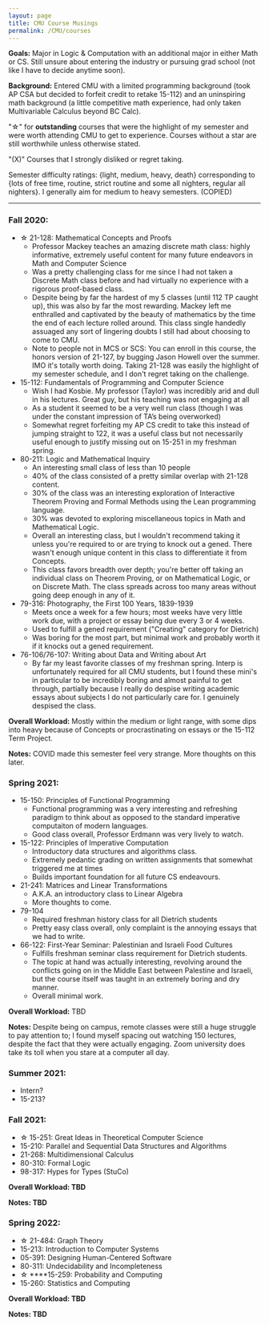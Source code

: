 ```yaml
---
layout: page
title: CMU Course Musings
permalink: /CMU/courses
---
```


<!---Taking inspiration from Max Slater's blog and Wan Shen Lim's blog, these are my thoughts 
about the courses I have taken at CMU so far. --->

**Goals:** Major in Logic & Computation with an additional major in either Math or CS.
Still unsure about entering the industry or pursuing grad school (not like I have to 
decide anytime soon).

**Background:** Entered CMU with a limited programming background (took AP CSA 
but decided to forfeit credit to retake 15-112) and an uninspiring math background 
(a little competitive math experience, had only taken Multivariable Calculus beyond BC Calc).

"☆" for **outstanding** courses that were the highlight of my semester and were worth attending 
CMU to get to experience. Courses without a star are still worthwhile unless otherwise stated. 

"(X)" Courses that I strongly disliked or regret taking. 

Semester difficulty ratings: {light, medium, heavy, death} corresponding to {lots of free time, 
routine, strict routine and some all nighters, regular all nighters}. I generally aim for 
medium to heavy semesters. (COPIED)

---

### Fall 2020:

- ☆ 21-128: Mathematical Concepts and Proofs
    - Professor Mackey teaches an amazing discrete math class: highly informative, extremely useful 
        content for many future endeavors in Math and Computer Science
    - Was a pretty challenging class for me since I had not taken a Discrete Math class before
      and had virtually no experience with a rigorous proof-based class.
    - Despite being by far the hardest of my 5 classes (until 112 TP caught up), this was 
        also by far the most rewarding. Mackey left me enthralled and captivated by the beauty of mathematics 
        by the time the end of each lecture rolled around. This class single handedly assuaged any sort of 
        lingering doubts I still had about choosing to come to CMU.
    - Note to people not in MCS or SCS: You can enroll in this course, the honors version of 21-127, 
        by bugging Jason Howell over the summer. IMO it's totally worth doing. Taking 21-128 was easily 
        the highlight of my semester schedule, and I don't regret taking on the challenge.
- 15-112: Fundamentals of Programming and Computer Science
    - Wish I had Kosbie. My professor (Taylor) was incredibly arid and dull in his lectures. 
    Great guy, but his teaching was not engaging at all
    - As a student it seemed to be a very well run class (though I was under the constant impression of TA’s being overworked)
    - Somewhat regret forfeiting my AP CS credit to take this instead of jumping 
    straight to 122, it was a useful class but not necessarily useful enough to justify missing out on 15-251 in my freshman spring.
- 80-211: Logic and Mathematical Inquiry
    - An interesting small class of less than 10 people
    - 40% of the class consisted of a pretty similar overlap with 21-128 content.
    - 30% of the class was an interesting exploration of Interactive Theorem Proving
        and Formal Methods using the Lean programming language. 
    - 30% was devoted to exploring miscellaneous topics in Math and Mathematical Logic.
    - Overall an interesting class, but I wouldn't recommend taking it unless you're
        required to or are trying to knock out a gened. There wasn't enough unique 
        content in this class to differentiate it from Concepts. 
    - This class favors breadth over depth; you're better off taking an individual 
        class on Theorem Proving, or on Mathematical Logic, or on Discrete Math. 
        The class spreads across too many areas without going deep enough in any of it.
- 79-316: Photography, the First 100 Years, 1839-1939
    - Meets once a week for a few hours; most weeks have very little work due, with a project or essay being due every 3 or 4 weeks.
    - Used to fulfill a gened requirement ("Creating" category for Dietrich)
    - Was boring for the most part, but minimal work and probably worth it if it knocks
        out a gened requirement. 
- 76-106/76-107: Writing about Data and Writing about Art
    - By far my least favorite classes of my freshman spring. Interp is unfortunately required for 
        all CMU students, but I found these mini's in particular to be incredibly boring and almost 
        painful to get through, partially because I really do despise writing academic essays about 
        subjects I do not particularly care for. I genuinely despised the class.

**Overall Workload:** Mostly within the medium or light range, with some dips into heavy because of Concepts or procrastinating on essays or the 15-112 Term Project.

**Notes:** COVID made this semester feel very strange. More thoughts on this later. 

### Spring 2021:

- 15-150: Principles of Functional Programming
    - Functional programming was a very interesting and refreshing paradigm to 
        think about as opposed to the standard imperative computaiton of modern
        languages. 
    - Good class overall, Professor Erdmann was very lively to watch. 
- 15-122: Principles of Imperative Computation
    - Introductory data structures and algorithms class.
    - Extremely pedantic grading on written assignments that somewhat triggered me at times
    - Builds important foundation for all future CS endeavours. 
- 21-241: Matrices and Linear Transformations
    - A.K.A. an introductory class to Linear Algebra
    - More thoughts to come.
- 79-104
    - Required freshman history class for all Dietrich students
    - Pretty easy class overall, only complaint is the annoying essays that we had to write. 
- 66-122: First-Year Seminar: Palestinian and Israeli Food Cultures
    - Fulfills freshman seminar class requirement for Dietrich students. 
    - The topic at hand was actually interesting, revolving around the conflicts going on in 
        the Middle East between Palestine and Israeli, but the course itself was taught
        in an extremely boring and dry manner. 
    - Overall minimal work. 

**Overall Workload:** TBD

**Notes:** Despite being on campus, remote classes were still a huge struggle to pay attention to;
I found myself spacing out watching 150 lectures, despite the fact that they were actually engaging. 
Zoom university does take its toll when you stare at a computer all day. 

### Summer 2021:

- Intern?
- 15-213?

### Fall 2021:

- ☆ 15-251: Great Ideas in Theoretical Computer Science
- 15-210: Parallel and Sequential Data Structures and Algorithms
- 21-268: Multidimensional Calculus
- 80-310: Formal Logic
- 98-317: Hypes for Types (StuCo)

**Overall Workload: TBD**

**Notes: TBD**

### Spring 2022:

- ☆ 21-484: Graph Theory
- 15-213: Introduction to Computer Systems
- 05-391: Designing Human-Centered Software
- 80-311: Undecidability and Incompleteness
- ☆ ****15-259: Probability and Computing
- 15-260: Statistics and Computing

**Overall Workload: TBD**

**Notes: TBD**